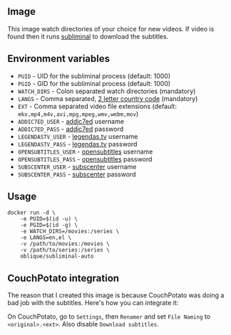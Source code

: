 ## Image

This image watch directories of your choice for new videos. If video is
found then it runs [subliminal](https://github.com/Diaoul/subliminal) to download the subtitles.

## Environment variables

* `PUID` - UID for the subliminal process (default: 1000)
* `PGID` - GID for the subliminal process (default: 1000)
* `WATCH_DIRS` - Colon separated watch directories (mandatory)
* `LANGS` - Comma separated, [2 letter country code](https://en.wikipedia.org/wiki/List_of_ISO_639-1_codes) (mandatory)
* `EXT` - Comma separated video file extensions (default: `mkv,mp4,m4v,avi,mpg,mpeg,wmv,webm,mov`)
* `ADDIC7ED_USER` - [addic7ed](http://www.addic7ed.com) username
* `ADDIC7ED_PASS` - [addic7ed](http://www.addic7ed.com) password
* `LEGENDASTV_USER` - [legendas.tv](http://legendas.tv) username
* `LEGENDASTV_PASS` - [legendas.tv](http://legendas.tv) password
* `OPENSUBTITLES_USER` - [opensubtitles](http://www.opensubtitles.org) username
* `OPENSUBTITLES_PASS` - [opensubtitles](http://www.opensubtitles.org) password
* `SUBSCENTER_USER` - [subscenter](http://www.subscenter.org) username
* `SUBSCENTER_PASS` - [subscenter](http://www.subscenter.org) password

## Usage

```
docker run -d \
    -e PUID=$(id -u) \
    -e PGID=$(id -g) \
    -e WATCH_DIRS=/movies:/series \
    -e LANGS=en,el \
    -v /path/to/movies:/movies \
    -v /path/to/series:/series \
    oblique/subliminal-auto
```

## CouchPotato integration

The reason that I created this image is because CouchPotato was doing
a bad job with the subtitles. Here's how you can integrate it:

On CouchPotato, go to `Settings`, then `Renamer` and set `File Naming` to `<original>.<ext>`.
Also disable `Download subtitles`.
